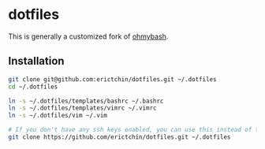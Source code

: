 # dotfiles

This is generally a customized fork of [ohmybash](https://ohmybash.github.io/).

## Installation

```bash
git clone git@github.com:erictchin/dotfiles.git ~/.dotfiles
cd ~/.dotfiles

ln -s ~/.dotfiles/templates/bashrc ~/.bashrc
ln -s ~/.dotfiles/templates/vimrc ~/.vimrc
ln -s ~/.dotfiles/vim ~/.vim
```

```bash
# If you don't have any ssh keys enabled, you can use this instead of the above `git clone`
git clone https://github.com/erictchin/dotfiles.git ~/.dotfiles
```
